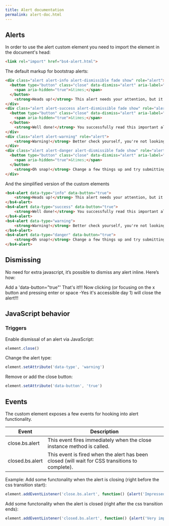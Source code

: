 ```yaml
---
title: Alert documentation
permalink: alert-doc.html
---
```


## Alerts

In order to use the alert custom element you need to import the element in the document's head:
```html
<link rel="import" href="bs4-alert.html">
```

The default markup for bootstrap alerts:
```html
<div class="alert alert-info alert-dismissible fade show" role="alert">
  <button type="button" class="close" data-dismiss="alert" aria-label="Close">
    <span aria-hidden="true">&times;</span>
  </button>
	<strong>Heads up!</strong> This alert needs your attention, but it's not super important.
</div>
<div class="alert alert-success alert-dismissible fade show" role="alert">
  <button type="button" class="close" data-dismiss="alert" aria-label="Close">
    <span aria-hidden="true">&times;</span>
  </button>
	<strong>Well done!</strong> You successfully read this important alert message.
</div>
<div class="alert alert-warning" role="alert">
	<strong>Warning!</strong> Better check yourself, you're not looking too good.
</div>
<div class="alert alert-danger alert-dismissible fade show" role="alert">
  <button type="button" class="close" data-dismiss="alert" aria-label="Close">
    <span aria-hidden="true">&times;</span>
  </button>
	<strong>Oh snap!</strong> Change a few things up and try submitting again.
</div>
```

And the simplified version of the custom elements
```html
<bs4-alert data-type="info" data-button="true">
	<strong>Heads up!</strong> This alert needs your attention, but it's not super important.
</bs4-alert>
<bs4-alert data-type="success" data-button="true">
	<strong>Well done!</strong> You successfully read this important alert message.
</bs4-alert>
<bs4-alert data-type="warning">
	<strong>Warning!</strong> Better check yourself, you're not looking too good.
</bs4-alert>
<bs4-alert data-type="danger" data-button="true">
	<strong>Oh snap!</strong> Change a few things up and try submitting again.
</bs4-alert>
```

## Dismissing
No need for extra javascript, it’s possible to dismiss any alert inline. Here’s how:

Add a 'data-button="true"'
That's it!!! Now clicking (or focusing on the x button and pressing enter or space -Yes it's accessible day 1) will close the alert!!!

## JavaScript behavior
### Triggers

Enable dismissal of an alert via JavaScript:
```js
element.close()
```

Change the alert type:
```js
element.setAttribute('data-type', 'warning')
```

Remove or add the close button:
```js
element.setAttribute('data-button', 'true')
```

## Events
The custom element exposes a few events for hooking into alert functionality.


|Event			|Description								     			|
|-----------------------|-----------------------------------------------------------------------------------------------|
|close.bs.alert		|This event fires immediately when the close instance method is called.				|
|closed.bs.alert	|This event is fired when the alert has been closed (will wait for CSS transitions to complete).|


Example:
Add some functonality when the alert is closing (right before the css transition start):
```js
element.addEventListener('close.bs.alert', function() {alert('Impressed!')} )
```

Add some functonality when the alert is closed (right after the css transition ends):
```js
element.addEventListener('closed.bs.alert', function() {alert('Very impressive!')} )
```
